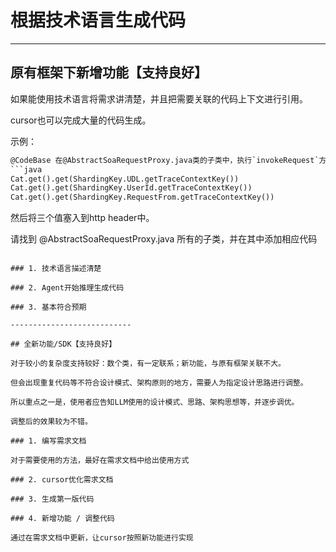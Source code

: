# 根据技术语言生成代码

---------------------------

## 原有框架下新增功能【支持良好】

如果能使用技术语言将需求讲清楚，并且把需要关联的代码上下文进行引用。

cursor也可以完成大量的代码生成。

示例：

```txt
@CodeBase 在@AbstractSoaRequestProxy.java类的子类中，执行`invokeRequest`方法发起网络调用前，应当先进行UCS三要素的补充，需要把ucs三要素信息塞到http header中。获取ucs三要素的方式为:
```java
Cat.get().get(ShardingKey.UDL.getTraceContextKey())
Cat.get().get(ShardingKey.UserId.getTraceContextKey())
Cat.get().get(ShardingKey.RequestFrom.getTraceContextKey())
``` 
然后将三个值塞入到http header中。

请找到 @AbstractSoaRequestProxy.java 所有的子类，并在其中添加相应代码
```

### 1. 技术语言描述清楚

### 2. Agent开始推理生成代码

### 3. 基本符合预期

---------------------------

## 全新功能/SDK【支持良好】

对于较小的复杂度支持较好：数个类，有一定联系；新功能，与原有框架关联不大。

但会出现重复代码等不符合设计模式、架构原则的地方，需要人为指定设计思路进行调整。

所以重点之一是，使用者应告知LLM使用的设计模式、思路、架构思想等，并逐步调优。

调整后的效果较为不错。

### 1. 编写需求文档

对于需要使用的方法，最好在需求文档中给出使用方式

### 2. cursor优化需求文档

### 3. 生成第一版代码

### 4. 新增功能 / 调整代码

通过在需求文档中更新，让cursor按照新功能进行实现

